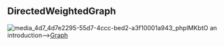 ##  DirectedWeightedGraph
![media_4d7_4d7e2295-55d7-4ccc-bed2-a3f10001a943_phplMKbtO](https://user-images.githubusercontent.com/86603326/145285569-205e2978-b216-4ecc-a8ec-ae25dfdf60ff.png)
an introduction-->[Graph](//math.oxford.emory.edu/site/cs171/directedAndEdgeWeightedGraphs/)
